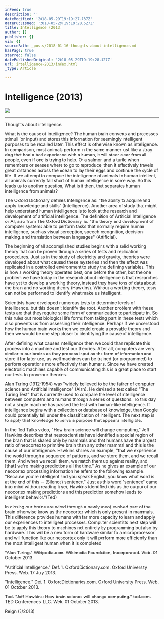 ```yaml
---
inFeed: true
description: ''
dateModified: '2018-05-29T19:19:27.737Z'
datePublished: '2018-05-29T19:19:28.527Z'
title: Intelligence (2013)
author: []
publisher: {}
via: {}
sourcePath: _posts/2018-03-16-thoughts-about-intelligence.md
hasPage: true
starred: false
datePublishedOriginal: '2018-05-29T19:19:28.527Z'
url: intelligence-2013/index.html
_type: Article

---
```

# Intelligence (2013)
![](https://the-grid-user-content.s3-us-west-2.amazonaws.com/e7e52ca2-9676-4788-a32d-1c6b909df0ab.png)

---

Thoughts about intelligence.

What is the cause of intelligence? The human brain converts and processes stimuli (or input) and stores this information for seemingly intelligent purposes to be recalled later. This effect is otherwise known as intelligence. In comparison, most animals perform in the same manner just like a stray dog that had a bad experience with a human, it will steer clear from all people, even if one is trying to help. Or a salmon and a turtle when remembers or senses where to go to reproduce, then it effectively travels great distances across the ocean to lay their eggs and continue the cycle of life. If we attempt to compare the intelligence of animals to human intellect, all animals currently fall short of human intelligence in some way. So this leads us to another question, What is it then, that separates human intelligence from animals?

The Oxford Dictionary defines Intelligence as: "the ability to acquire and apply knowledge and skills" (Intelligence). Another area of study that might help understand human intelligence is to look at the research and development of artificial intelligence. The definition of Artificial Intelligence or AI, also from The Oxford Dictionary, is: "the theory and development of computer systems able to perform tasks that normally require human intelligence, such as visual perception, speech recognition, decision-making, and translation between languages" (Artificial).

The beginning of all accomplished studies begins with a solid working theory that can be proven through a series of tests and replication procedures. Just as in the study of electricity and gravity, theories were developed about what caused these mysteries and then the effect was replicated in a controlled environment to study the defining variables. This is how a working theory operates best, one before the other, but the one problem we have today in the research about intelligence is that researches have yet to develop a working theory, instead they have tons of data about the brain and no working theory (Hawkins). Without a working theory, tests can not be performed to identify what make us intelligent.

Scientists have developed numerous tests to determine levels of intelligence, but this doesn't identify the root. Another problem with these tests are that they require some form of communication to participate in. So this rules out most biological life forms from taking part in these tests which also prevents us from assessing their intelligence. Perhaps if we understood how the human brain works then we could create a provable theory and then we would be one step closer to identifying the cause of intelligence.

After defining what causes intelligence then we could than replicate this process into a machine and test our theories. After all, computers are very similar to our brains as they process input as the form of information and store it for later use, as well machines can be trained (or programmed) to perform operations more effectively than humans. Since we have created electronic machines capable of communicating this is a great place to start our tests to prove our theories.

Alan Turing (1912-1954) was "widely believed to be the father of computer science and Artificial intelligence" (Alan). He devised a test called "The Turing Test" that is currently used to compare the level of intelligence between computers and humans through a series of questions. To this day not a single machine has passed the test with human-like intelligence. If intelligence begins with a collection or database of knowledge, than Google could potentially fall under the classification of intelligent. The next step is to apply that knowledge to serve a purpose that appears intelligible.

In the Ted Talks video, "How brain science will change computing," Jeff Hawkins describes that neuroscientists have identified a special region of the brain that is shared only by mammals and that humans have the largest ratio of neocortex to primitive brain than any other mammal and this is the cause of our intelligence. Hawkins shares an example, "that we experience the world through a sequence of patterns, and we store them, and we recall them. And when we recall them, we match them up against reality, and \[that\] we're making predictions all the time." As he gives an example of our neocortex processing information he refers to the following example, "Because you're intelligent and you speak English, you know what word is at the end of this -- (Silence) sentence." Just as this word "sentence" came into mind without reading it yet, Hawkins identified this as the output of our neocortex making predictions and this prediction somehow leads to intelligent behavior."(Ted)

In closing our brains are wired through a newly (neo) evolved part of the brain otherwise know as the neocortex which is only present in mammals. This difference provides humans with far more capacity to learn and apply our experiences to intelligent processes. Computer scientists next step will be to apply this theory to machines not entirely by programming but also by hardware. This will be a new form of hardware similar to a microprocessor and will function like our neocortex only it will perform more efficiently than the most intelligent human when it is completed.

"Alan Turing." Wikipedia.com. Wikimedia Foundation, Incorporated. Web. 01 October 2013\.

"Artificial Intelligence." Def. 1\. OxfordDictionary.com. Oxford University Press. Web. 17 July 2013\.

"Intelligence." Def. 1\. OxfordDictionaries.com. Oxford University Press. Web. 01 October 2013\.

Ted. "Jeff Hawkins: How brain science will change computing." ted.com. TED Conferences, LLC. Web. 01 October 2013\.

Reign (5/2013)